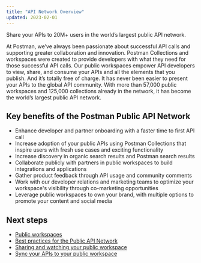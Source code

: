 ```yaml
---
title: "API Network Overview"
updated: 2023-02-01
---
```


Share your APIs to 20M+ users in the world’s largest public API network.

At Postman, we’ve always been passionate about successful API calls and supporting greater collaboration and innovation. Postman Collections and workspaces were created to provide developers with what they need for those successful API calls. Our public workspaces empower API developers to view, share, and consume your APIs and all the elements that you publish. And it’s totally free of charge. It has never been easier to present your APIs to the global API community. With more than 57,000 public workspaces and 125,000 collections already in the network, it has become the world’s largest public API network.

## Key benefits of the Postman Public API Network

* Enhance developer and partner onboarding with a faster time to first API call
* Increase adoption of your public APIs using Postman Collections that inspire users with fresh use cases and exciting functionality
* Increase discovery in organic search results and Postman search results
* Collaborate publicly with partners in public workspaces to build integrations and applications
* Gather product feedback through API usage and community comments
* Work with our developer relations and marketing teams to optimize your workspace's visibility through co-marketing opportunities
* Leverage public workspaces to own your brand, with multiple options to promote your content and social media

## Next steps

* [Public workspaces](/docs/collaborating-in-postman/using-workspaces/public-workspaces/)
* [Best practices for the Public API Network](/docs/public-api-network/best-practices/best-practices/)
* [Sharing and watching your public workspace](/docs/public-api-network/best-practices/sharing-your-workspace/)
* [Sync your APIs to your public workspace](/docs/public-api-network/best-practices/sync-api-with-workspace/)
